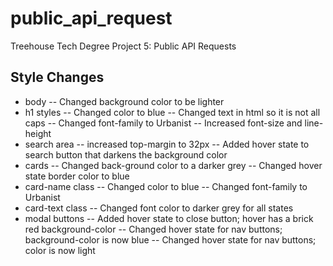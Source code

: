 # public_api_request
Treehouse Tech Degree Project 5: Public API Requests

## Style Changes
- body
-- Changed background color to be lighter
- h1 styles
-- Changed color to blue
-- Changed text in html so it is not all caps
-- Changed font-family to Urbanist
-- Increased font-size and line-height
- search area
-- increased top-margin to 32px
-- Added hover state to search button that darkens the background color
- cards
-- Changed back-ground color to a darker grey
-- Changed hover state border color to blue
- card-name class
-- Changed color to blue
-- Changed font-family to Urbanist
- card-text class
-- Changed font color to darker grey for all states
- modal buttons
-- Added hover state to close button; hover has a brick red background-color
-- Changed hover state for nav buttons; background-color is now blue
-- Changed hover state for nav buttons; color is now light
